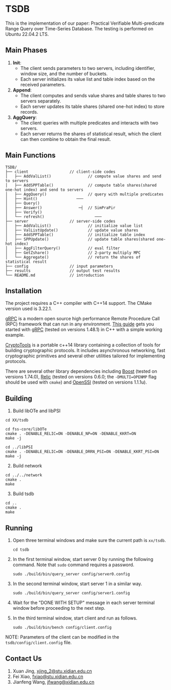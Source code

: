 # TSDB

This is the implementation of our paper: Practical Verifiable Multi-predicate Range Query over Time-Series Database. The testing is performed on Ubuntu 22.04.2 LTS. 

## Main Phases

1. **Init**: 
   - The client sends parameters to two servers, including identifier, window size, and the number of buckets. 
   - Each server initializes its value list and table index based on the received parameters.
2. **Append**: 
   - The client computes and sends value shares and table shares to two servers separately. 
   - Each server updates its table shares (shared one-hot index) to store records.
3. **AggQuery**: 
   - The client queries with multiple predicates and interacts with two servers. 
   - Each server returns the shares of statistical result, which the client can then combine to obtain the final result.

## Main Functions

```
TSDB/
├── client					// client-side codes
│	├── AddValList()				// compute value shares and send to servers
│	├── AddSPPTable()				// compute table shares(shared one-hot index) and send to servers
│	├── AggQuery()					// query with multiple predicates
│	├── Hint()				   ───	
│	├── Query()					 	
│	├── Answer()				─┤  // SimPraPir
│	├── Verify()				 
│	└── refresh()			           ───
├── server					// server-side codes
│	├── AddValList()				// initialize value list
│	├── ValListUpdate()				// update value shares
│	├── AddSPPTable()				// initialize table index
│	├── SPPUpdate()					// update table shares(shared one-hot index)
│	├── AggFilterQuery()			// eval filter
│	├── GetZshare()					// 2-party multiply MPC
│	└── Aggregate()					// return the shares of statistical result
├── config					// input parameters
├── results					// output test results
└── README.md				// introduction
```

## Installation

The project requires a C++ compiler with C++14 support. The CMake version used is 3.22.1. 

[gRPC](https://grpc.io/) is a modern open source high performance Remote Procedure Call (RPC) framework that can run in any environment. [This guide](https://grpc.io/docs/languages/cpp/quickstart/) gets you started with [gRPC](https://github.com/grpc/grpc) (tested on versions 1.48.1) in C++ with a simple working example.

[CryptoTools](https://github.com/ladnir/cryptoTools/tree/master) is a portable c++14 library containing a collection of tools for building cryptographic protocols. It includes asynchronous networking, fast cryptographic primitives and several other utilities tailored for implementing protocols.

There are several other library dependencies including [Boost](https://www.boost.org/) (tested on versions 1.74.0), [Relic](https://github.com/relic-toolkit/relic) (tested on versions 0.6.0; the `-DMULTI=OPENMP` flag should be used with `cmake`) and [OpenSSl](https://www.openssl.org/) (tested on versions 1.1.1u). 

## Building

1. Build libOTe and libPSI

```
cd XX/tsdb

cd fss-core/libOTe
cmake . -DENABLE_RELIC=ON -DENABLE_NP=ON -DENABLE_KKRT=ON
make -j

cd ../libPSI
cmake . -DENABLE_RELIC=ON -DENABLE_DRRN_PSI=ON -DENABLE_KKRT_PSI=ON
make -j
```

2. Build network

```
cd ../../network
cmake .
make
```

3. Build tsdb

```
cd ..
cmake .
make
```

## Running

1. Open three terminal windows and make sure the current path is `xx/tsdb`.

   ```
   cd tsdb
   ```

2. In the first terminal window, start server 0 by running the following command. Note that `sudo` command requires a password.

   ```
   sudo ./build/bin/query_server config/server0.config
   ```

3. In the second terminal window, start server 1 in a similar way.

   ```
   sudo ./build/bin/query_server config/server1.config
   ```

4. Wait for the "DONE WITH SETUP" message in each server terminal window before proceeding to the next step.

5. In the third terminal window, start client and run as follows.

   ```
   sudo ./build/bin/bench config/client.config
   ```

NOTE: Parameters of the client can be modified in the `tsdb/config/client.config` file.

## Contact Us

1. Xuan Jing, [xjing_2@stu.xidian.edu.cn](mailto:xjing_2@stu.xidian.edu.cn)
2. Fei Xiao, [fxiao@stu.xidian.edu.cn](mainto:fxiao@stu.xidian.edu.cn)
3. Jianfeng Wang, [jfwang@xidian.edu.cn](mailto:jfwang@xidian.edu.cn)

